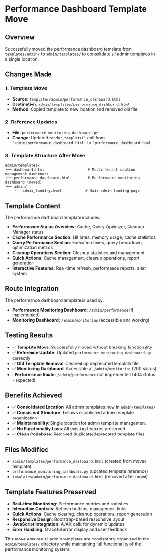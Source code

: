 # Performance Dashboard Template Move

## Overview
Successfully moved the performance dashboard template from `templates/admin/` to `admin/templates/` to consolidate all admin templates in a single location.

## Changes Made

### 1. Template Move
- **Source**: `templates/admin/performance_dashboard.html`
- **Destination**: `admin/templates/performance_dashboard.html`
- **Method**: Copied template to new location and removed old file

### 2. Reference Updates
- **File**: `performance_monitoring_dashboard.py`
- **Change**: Updated `render_template()` call from `'admin/performance_dashboard.html'` to `'performance_dashboard.html'`

### 3. Template Structure After Move
```
admin/templates/
├── dashboard.html                    # Multi-tenant caption management dashboard
├── performance_dashboard.html        # Performance monitoring dashboard (moved)
└── admin/
    └── admin_landing.html           # Main admin landing page
```

## Template Content
The performance dashboard template includes:
- **Performance Status Overview**: Cache, Query Optimizer, Cleanup Manager status
- **Cache Performance Section**: Hit rates, memory usage, cache statistics
- **Query Performance Section**: Execution times, query breakdown, optimization metrics
- **Cleanup Operations Section**: Cleanup statistics and management
- **Quick Actions**: Cache management, cleanup operations, report generation
- **Interactive Features**: Real-time refresh, performance reports, alert system

## Route Integration
The performance dashboard template is used by:
- **Performance Monitoring Dashboard**: `/admin/performance` (if implemented)
- **Monitoring Dashboard**: `/admin/monitoring` (accessible and working)

## Testing Results
- ✅ **Template Move**: Successfully moved without breaking functionality
- ✅ **Reference Update**: Updated `performance_monitoring_dashboard.py` correctly
- ✅ **Old Template Removal**: Cleaned up deprecated template file
- ✅ **Monitoring Dashboard**: Accessible at `/admin/monitoring` (200 status)
- ℹ️ **Performance Route**: `/admin/performance` not implemented (404 status - expected)

## Benefits Achieved
- ✅ **Consolidated Location**: All admin templates now in `admin/templates/`
- ✅ **Consistent Structure**: Follows established admin template organization
- ✅ **Maintainability**: Single location for admin template management
- ✅ **No Functionality Loss**: All existing features preserved
- ✅ **Clean Codebase**: Removed duplicate/deprecated template files

## Files Modified
- `admin/templates/performance_dashboard.html` (created from moved template)
- `performance_monitoring_dashboard.py` (updated template reference)
- `templates/admin/performance_dashboard.html` (removed after move)

## Template Features Preserved
- **Real-time Monitoring**: Performance metrics and statistics
- **Interactive Controls**: Refresh buttons, management links
- **Quick Actions**: Cache clearing, cleanup operations, report generation
- **Responsive Design**: Bootstrap-based responsive layout
- **JavaScript Integration**: AJAX calls for dynamic updates
- **Error Handling**: Graceful error display and user feedback

This move ensures all admin templates are consistently organized in the `admin/templates/` directory while maintaining full functionality of the performance monitoring system.